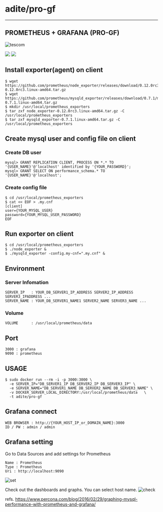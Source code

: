 # adite/pro-gf
---
## PROMETHEUS + GRAFANA (PRO-GF)
![tescom](https://en.gravatar.com/userimage/96759029/aa4308f795041de37cc2fedf0d1071ca?size=128)


[![](https://images.microbadger.com/badges/image/adite/pro-gf.svg)](https://microbadger.com/images/adite/pro-gf "Get your own image badge on microbadger.com")
[![](https://images.microbadger.com/badges/version/adite/pro-gf.svg)](https://microbadger.com/images/adite/pro-gf "Get your own version badge on microbadger.com")



## Install exporter(agent) on client
```shell
$ wget https://github.com/prometheus/node_exporter/releases/download/0.12.0rc3/node_exporter-0.12.0rc3.linux-amd64.tar.gz
$ wget https://github.com/prometheus/mysqld_exporter/releases/download/0.7.1/mysqld_exporter-0.7.1.linux-amd64.tar.gz
$ mkdir /usr/local/prometheus_exporters
$ tar zxf node_exporter-0.12.0rc3.linux-amd64.tar.gz -C /usr/local/prometheus_exporters
$ tar zxf mysqld_exporter-0.7.1.linux-amd64.tar.gz -C /usr/local/prometheus_exporters
```

## Create mysql user and config file on client
### Create DB user
```shell
mysql> GRANT REPLICATION CLIENT, PROCESS ON *.* TO '{USER_NAME}'@'localhost' identified by '{YOUR_PASSWORD}';
mysql> GRANT SELECT ON performance_schema.* TO '{USER_NAME}'@'localhost';
```

### Create config file
```shell
$ cd /usr/local/prometheus_exporters
$ cat << EOF > .my.cnf
[client]
user={YOUR_MYSQL_USER}
password={YOUR_MYSQL_USER_PASSWORD}
EOF
```

## Run exporter on client
```shell
$ cd /usr/local/prometheus_exporters
$ ./node_exporter &
$ ./mysqld_exporter -config.my-cnf=".my.cnf" &
```

## Environment
### Server Infomation
```shell
SERVER_IP   : YOUR_DB_SERVER1_IP_ADDRESS SERVER2_IP_ADDRESS SERVER3_IPADDRESS ...
SERVER_NAME : YOUR_DB_SERVER1_NAME1 SERVER2_NAME SERVER3_NAME ...
```
### Volume
```shell
VOLUME      : /usr/local/prometheus/data
```

## Port 
```shell
3000 : grafana
9090 : prometheus
```

## USAGE
```shell
$ sudo docker run --rm -i -p 3000:3000 \
  -e SERVER_IP="DB_SERVER1_IP DB_SERVER2_IP DB_SERVER3_IP" \
  -e SERVER_NAME="DB_SERVER1_NAME DB_SERVER2_NAME DB_SERVER3_NAME" \
  -v DOCKER_SERVER_LOCAL_DIRECTORY:/usr/local/prometheus/data   \
  -t adite/pro-gf
```

## Grafana connect
```shell
WEB BROWSER : http://{YOUR_HOST_IP_or_DOMAIN_NAME}:3000
ID / PW : admin / admin
```

## Grafana setting
Go to Data Sources and add settings for Prometheus
```shell
Name : Prometheus
Type : Prometheus
Uri : http://localhost:9090
```
![set](https://www.percona.com/blog/wp-content/uploads/2016/02/datasource.png)

Check out the dashboards and graphs. You can select host name.
![check](https://www.percona.com/blog/wp-content/uploads/2016/02/Screen-Shot-2016-02-28-at-23.51.55.png)


refs. https://www.percona.com/blog/2016/02/29/graphing-mysql-performance-with-prometheus-and-grafana/
